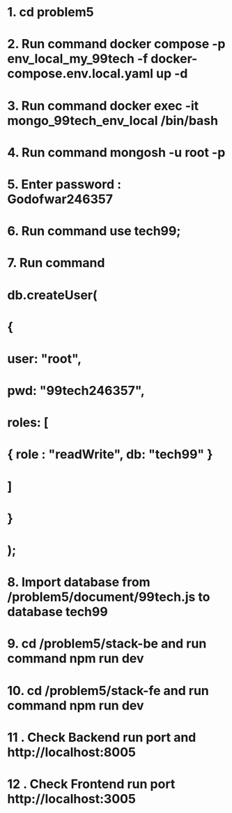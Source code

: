 # 1. cd problem5
# 2. Run command docker compose -p env_local_my_99tech -f docker-compose.env.local.yaml up -d
# 3. Run command docker exec -it mongo_99tech_env_local /bin/bash
# 4. Run command mongosh -u root -p
# 5. Enter password : Godofwar246357
# 6. Run command use tech99;
# 7. Run command 
#            db.createUser(
#               {
#                   user: "root",
#                   pwd: "99tech246357",
#                   roles: [
#                           { role : "readWrite", db: "tech99" }
#                          ]
#               }
#           );
# 8.    Import database from /problem5/document/99tech.js to database tech99
# 9.    cd /problem5/stack-be and run command npm run dev
# 10.   cd /problem5/stack-fe and run command npm run dev
# 11 .  Check Backend run port and http://localhost:8005
# 12 .  Check Frontend run port http://localhost:3005